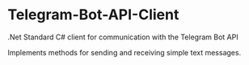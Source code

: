 # Telegram-Bot-API-Client
.Net Standard C# client for communication with the Telegram Bot API

Implements methods for sending and receiving simple text messages.

